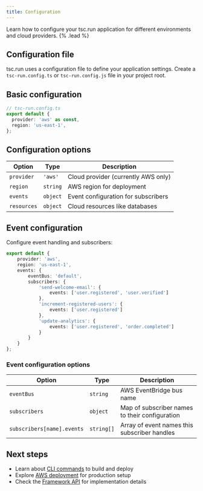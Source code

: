 ```yaml
---
title: Configuration
---
```


Learn how to configure your tsc.run application for different environments and cloud providers. {% .lead %}

## Configuration file

tsc.run uses a configuration file to define your application settings. Create a `tsc-run.config.ts` or `tsc-run.config.js` file in your project root.

## Basic configuration

```typescript
// tsc-run.config.ts
export default {
  provider: 'aws' as const,
  region: 'us-east-1',
};
```

## Configuration options

| Option | Type | Description |
| --- | --- | --- |
| `provider` | `'aws'` | Cloud provider (currently AWS only) |
| `region` | `string` | AWS region for deployment |
| `events` | `object` | Event configuration for subscribers |
| `resources` | `object` | Cloud resources like databases |

## Event configuration

Configure event handling and subscribers:

```typescript
export default {
    provider: 'aws',
    region: 'us-east-1',
    events: {
        eventBus: 'default',
        subscribers: {
            'send-welcome-email': {
                events: ['user.registered', 'user.verified']
            },
            'increment-registered-users': {
                events: ['user.registered']
            },
            'update-analytics': {
                events: ['user.registered', 'order.completed']
            }
        }
    }
};
```

### Event configuration options

| Option | Type | Description |
| --- | --- | --- |
| `eventBus` | `string` | AWS EventBridge bus name |
| `subscribers` | `object` | Map of subscriber names to their configuration |
| `subscribers[name].events` | `string[]` | Array of event names this subscriber handles |

## Next steps

- Learn about [CLI commands](/docs/cli) to build and deploy
- Explore [AWS deployment](/docs/deploy-aws) for production setup
- Check the [Framework API](/docs/http) for implementation details
